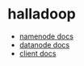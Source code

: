 # halladoop

- [namenode docs](halladoop-namenode/docs/README.md)
- [datanode docs](halladoop-datanode/docs/README.md)
- [client docs](halladoop-client/docs/README.md)
